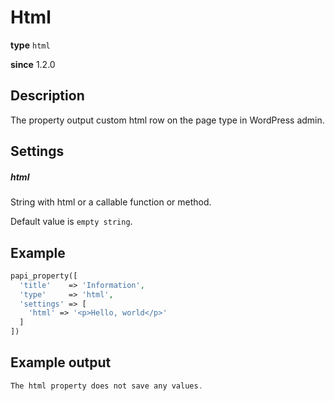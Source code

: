 # Html

**type** `html`

**since** 1.2.0

## Description

The property output custom html row on the page type in WordPress admin.

## Settings

##### html

String with html or a callable function or method.

Default value is `empty string`.

## Example

```php
papi_property([
  'title'    => 'Information',
  'type'     => 'html',
  'settings' => [
    'html' => '<p>Hello, world</p>'
  ]
])
```

## Example output

```php
The html property does not save any values.
```
